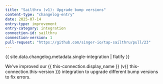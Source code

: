 ```yaml
---
title: "Sailthru (v1): Upgrade bump versions"
content-type: "changelog-entry"
date: 2025-07-14
entry-type: improvement
entry-category: integration
connection-id: sailthru
connection-version: 1
pull-request: "https://github.com/singer-io/tap-sailthru/pull/23"
---
```

{{ site.data.changelog.metadata.single-integration | flatify }}

We've improved our {{ this-connection.display_name }} (v{{ this-connection.this-version }}) integration to upgrade different bump versions to fix errors.